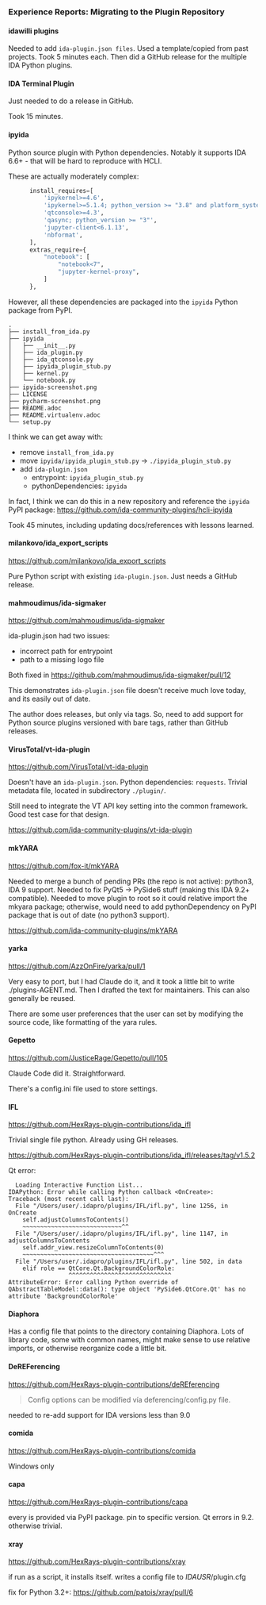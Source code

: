 ### Experience Reports: Migrating to the Plugin Repository

#### idawilli plugins

Needed to add `ida-plugin.json files`. Used a template/copied from past projects. Took 5 minutes each.
Then did a GitHub release for the multiple IDA Python plugins.


#### IDA Terminal Plugin

Just needed to do a release in GitHub.

Took 15 minutes.


#### ipyida

Python source plugin with Python dependencies.
Notably it supports IDA 6.6+ - that will be hard to reproduce with HCLI.

These are actually moderately complex:

```py
      install_requires=[
          'ipykernel>=4.6',
          'ipykernel>=5.1.4; python_version >= "3.8" and platform_system=="Windows"',
          'qtconsole>=4.3',
          'qasync; python_version >= "3"',
          'jupyter-client<6.1.13',
          'nbformat',
      ],
      extras_require={
          "notebook": [
              "notebook<7",
              "jupyter-kernel-proxy",
          ]
      },
```

However, all these dependencies are packaged into the `ipyida` Python package from PyPI.


```
.
├── install_from_ida.py
├── ipyida
│   ├── __init__.py
│   ├── ida_plugin.py
│   ├── ida_qtconsole.py
│   ├── ipyida_plugin_stub.py
│   ├── kernel.py
│   └── notebook.py
├── ipyida-screenshot.png
├── LICENSE
├── pycharm-screenshot.png
├── README.adoc
├── README.virtualenv.adoc
└── setup.py
```

I think we can get away with:

- remove `install_from_ida.py`
- move `ipyida/ipyida_plugin_stub.py` -> `./ipyida_plugin_stub.py`
- add `ida-plugin.json`
  - entrypoint: `ipyida_plugin_stub.py`
  - pythonDependencies: `ipyida`

In fact, I think we can do this in a new repository and reference the `ipyida` PyPI package:
https://github.com/ida-community-plugins/hcli-ipyida

Took 45 minutes, including updating docs/references with lessons learned.


#### milankovo/ida_export_scripts

https://github.com/milankovo/ida_export_scripts

Pure Python script with existing `ida-plugin.json`. Just needs a GitHub release.


#### mahmoudimus/ida-sigmaker

https://github.com/mahmoudimus/ida-sigmaker

ida-plugin.json had two issues:
- incorrect path for entrypoint
- path to a missing logo file

Both fixed in https://github.com/mahmoudimus/ida-sigmaker/pull/12

This demonstrates `ida-plugin.json` file doesn't receive much love today, and its easily out of date.

The author does releases, but only via tags.
So, need to add support for Python source plugins versioned with bare tags, rather than GitHub releases.


#### VirusTotal/vt-ida-plugin

https://github.com/VirusTotal/vt-ida-plugin

Doesn't have an `ida-plugin.json`. Python dependencies: `requests`.
Trivial metadata file, located in subdirectory `./plugin/`.

Still need to integrate the VT API key setting into the common framework.
Good test case for that design.

https://github.com/ida-community-plugins/vt-ida-plugin


#### mkYARA

https://github.com/fox-it/mkYARA

Needed to merge a bunch of pending PRs (the repo is not active): python3, IDA 9 support.
Needed to fix PyQt5 -> PySide6 stuff (making this IDA 9.2+ compatible).
Needed to move plugin to root so it could relative import the mkyara package;
 otherwise, would need to add pythonDependency on PyPI package that is out of date (no python3 support).

https://github.com/ida-community-plugins/mkYARA


#### yarka

https://github.com/AzzOnFire/yarka/pull/1

Very easy to port, but I had Claude do it, and it took a little bit to write ./plugins-AGENT.md.
Then I drafted the text for maintainers. This can also generally be reused.

There are some user preferences that the user can set by modifying the source code, like formatting of the yara rules.

#### Gepetto

https://github.com/JusticeRage/Gepetto/pull/105

Claude Code did it. Straightforward.

There's a config.ini file used to store settings.


#### IFL

https://github.com/HexRays-plugin-contributions/ida_ifl

Trivial single file python.
Already using GH releases.

https://github.com/HexRays-plugin-contributions/ida_ifl/releases/tag/v1.5.2

Qt error:

```
  Loading Interactive Function List...
IDAPython: Error while calling Python callback <OnCreate>:
Traceback (most recent call last):
  File "/Users/user/.idapro/plugins/IFL/ifl.py", line 1256, in OnCreate
    self.adjustColumnsToContents()
    ~~~~~~~~~~~~~~~~~~~~~~~~~~~~^^
  File "/Users/user/.idapro/plugins/IFL/ifl.py", line 1147, in adjustColumnsToContents
    self.addr_view.resizeColumnToContents(0)
    ~~~~~~~~~~~~~~~~~~~~~~~~~~~~~~~~~~~~~^^^
  File "/Users/user/.idapro/plugins/IFL/ifl.py", line 502, in data
    elif role == QtCore.Qt.BackgroundColorRole:
                 ^^^^^^^^^^^^^^^^^^^^^^^^^^^^^
AttributeError: Error calling Python override of QAbstractTableModel::data(): type object 'PySide6.QtCore.Qt' has no attribute 'BackgroundColorRole'
```
#### Diaphora

Has a config file that points to the directory containing Diaphora.
Lots of library code, some with common names, might make sense to use relative imports,
 or otherwise reorganize code a little bit.


#### DeREFerencing

https://github.com/HexRays-plugin-contributions/deREferencing

> Config options can be modified vía deferencing/config.py file.

needed to re-add support for IDA versions less than 9.0


#### comida

https://github.com/HexRays-plugin-contributions/comida

Windows only

#### capa

https://github.com/HexRays-plugin-contributions/capa

every is provided via PyPI package. pin to specific version.
Qt errors in 9.2.
otherwise trivial.

#### xray

https://github.com/HexRays-plugin-contributions/xray

if run as a script, it installs itself.
writes a config file to $IDAUSR/$plugin.cfg

fix for Python 3.2+: https://github.com/patois/xray/pull/6

